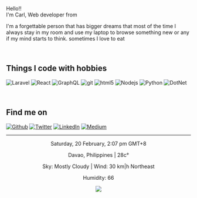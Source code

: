 <p>Hello!! </br> I'm Carl, Web developer from <img src="https://upload.wikimedia.org/wikipedia/commons/9/99/Flag_of_the_Philippines.svg" width="13"/></p>
<p>I'm a forgettable person that has bigger dreams that most of the time I always stay in my room and use my laptop to browse something new or any if my mind starts to think. sometimes I love to eat</p>
</br>
<h2>Things I code with hobbies</h2>
<p>
  <img alt="Laravel" src="https://img.shields.io/badge/-Laravel-ff2d20?style=flat-square&logo=laravel&logoColor=white"/>
  <img alt="React" src="https://img.shields.io/badge/-React-45b8d8?style=flat-square&logo=react&logoColor=white" />
  <img alt="GraphQL" src="https://img.shields.io/badge/-GraphQL-E10098?style=flat-square&logo=graphql&logoColor=white" />
  <img alt="git" src="https://img.shields.io/badge/-Git-F05032?style=flat-square&logo=git&logoColor=white" />
  <img alt="html5" src="https://img.shields.io/badge/-HTML5-E34F26?style=flat-square&logo=html5&logoColor=white" />
  <img alt="Nodejs" src="https://img.shields.io/badge/-Nodejs-43853d?style=flat-square&logo=Node.js&logoColor=white" />
  <img alt="Python" src="https://img.shields.io/badge/-Python-f9d44a?style=flat-square&logo=python&logoColor=white" />
  <img alt="DotNet" src="https://img.shields.io/badge/-Core-5c2992?style=flat-square&logo=.net&logoColor=white" />
</p>
</br>
<h2>Find me on</h2>
<p><a href="https://github.com/beRoller" target="_blank"><img alt="Github" src="https://img.shields.io/badge/GitHub-%2312100E.svg?&style=for-the-badge&logo=Github&logoColor=white" /></a> <a href="https://twitter.com/10011010100101C" target="_blank"><img alt="Twitter" src="https://img.shields.io/badge/twitter-%231DA1F2.svg?&style=for-the-badge&logo=twitter&logoColor=white" /></a> <a href="https://www.linkedin.com/in/carl-cabahug-289316126/" target="_blank"><img alt="LinkedIn" src="https://img.shields.io/badge/linkedin-%230077B5.svg?&style=for-the-badge&logo=linkedin&logoColor=white" /></a> <a href="https://medium.com/@th.guibert" target="_blank"><img alt="Medium" src="https://img.shields.io/badge/medium-%2312100E.svg?&style=for-the-badge&logo=medium&logoColor=white" /></a>
</p>

------------
<p align="center">Saturday, 20 February, 2:07 pm GMT+8</p>
<p align="center">Davao, Philippines | 28c°</p>
<p align="center">Sky: Mostly Cloudy | Wind: 30 km|h Northeast</p>
<p align="center">Humidity: 66</p>
<p align="center"><img src="https://github.com/beRoller/beRoller/workflows/README%20build/badge.svg" /></p>

